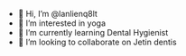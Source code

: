 - 👋 Hi, I’m @lanlienq8lt
- 👀 I’m interested in yoga
- 🌱 I’m currently learning Dental Hygienist
- 💞️ I’m looking to collaborate on Jetin dentis


<!---
lanlienq8lt/lanlienq8lt is a ✨ special ✨ repository because its `README.md` (this file) appears on your GitHub profile.
You can click the Preview link to take a look at your changes.
--->
